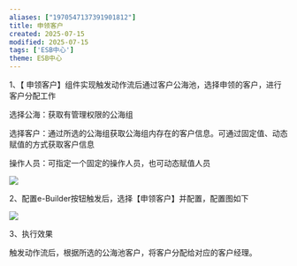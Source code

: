 ```yaml
---
aliases: ["1970547137391901812"]
title: 申领客户
created: 2025-07-15
modified: 2025-07-15
tags: ['ESB中心']
theme: ESB中心
---
```


1、【 申领客户】组件实现触发动作流后通过客户公海池，选择申领的客户，进行客户分配工作

选择公海：获取有管理权限的公海组

选择客户：通过所选的公海组获取公海组内存在的客户信息。可通过固定值、动态赋值的方式获取客户信息

操作人员：可指定一个固定的操作人员，也可动态赋值人员

![](534374b2c2519b2cbfc476deae8800be.jpg)

2、配置e-Builder按钮触发后，选择【申领客户】并配置，配置图如下

![](592cb93e5f484aa6c39a234edbf2debf.jpg)

3、执行效果

触发动作流后，根据所选的公海池客户，将客户分配给对应的客户经理。